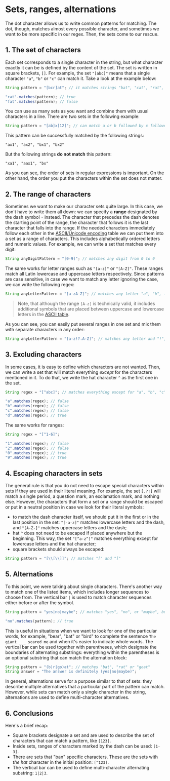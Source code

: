# Sets, ranges, alternations

The dot character allows us to write common patterns for matching. The dot, though, matches almost every possible character, and sometimes we want to be more specific in our regex. Then, the sets come to our rescue.

## 1. The set of characters

Each set corresponds to a single character in the string, but what character exactly it can be is defined by the content of the set. The set is written in square brackets, `[]`. For example, the set `"[abc]"` means that a single character `"a"`, `"b"` or `"c"` can match it. Take a look at the example below:

```java
String pattern = "[bcr]at"; // it matches strings "bat", "cat", "rat", but not "fat"

"rat".matches(pattern); // true
"fat".matches(pattern); // false
```

You can use as many sets as you want and combine them with usual characters in a line. There are two sets in the following 
example:

```java
String pattern = "[ab]x[12]"; // can match a or b followed by x followed by either 1 or 2
```

This pattern can be successfully matched by the following strings:

```
"ax1", "ax2", "bx1", "bx2"
```

But the following strings **do not match** this pattern:
```
"xa1", "aax1", "bx"
```

As you can see, the order of sets in regular expressions is important. On the other hand, the order you put the characters within the set does not matter. 

## 2. The range of characters

Sometimes we want to make our character sets quite large. In this case, we don't have to write them all down: we can specify a **range** designated by the dash symbol `-` instead. The character that precedes the dash denotes the starting point of the range, the character that follows it is the last character that falls into the range. If the needed characters immediately follow each other in the [ASCII/Unicode encoding](https://hyperskill.org/learn/step/7899) table we can put them into a set as a range of characters. This includes alphabetically ordered letters and numeric values. For example, we can write a set that matches every digit:

```java
String anyDigitPattern = "[0-9]"; // matches any digit from 0 to 9
```

The same works for letter ranges such as `"[a-z]"` or `"[A-Z]"`. These ranges match all Latin lowercase and uppercase letters respectively. Since patterns are case sensitive, in case we want to match any letter ignoring the case, we can write the following regex:

```java
String anyLetterPattern = "[a-zA-Z]"; // matches any letter "a", "b", ..., "A", "B", ...
```

> Note, that although the range `[A-z]` is technically valid, it includes additional symbols that are placed between uppercase and lowercase letters in the [ASCII table](https://hyperskill.org/learn/step/7899).

As you can see, you can easily put several ranges in one set and mix them with separate characters in any order:

```java
String anyLetterPattern = "[a-z!?.A-Z]"; // matches any letter and "!", "?", "."
```

## 3. Excluding characters

In some cases, it is easy to define which characters are not wanted. Then, we can write a set that will match everything *except* for the characters mentioned in it. To do that, we write the hat character `^` as the first one in the set.

```java
String regex = "[^abc]"; // matches everything except for "a", "b", "c"

"a".matches(regex); // false
"b".matches(regex); // false
"c".matches(regex); // false
"d".matches(regex); // true
```

The same works for ranges:

```java
String regex = "[^1-6]";

"1".matches(regex); // false
"2".matches(regex); // false
"0".matches(regex); // true
"9".matches(regex); // true
```

## 4. Escaping characters in sets

The general rule is that you do not need to escape special characters within sets if they are used in their literal meaning. For example, the set `[.?!]` will match a single period, a question mark, an exclamation mark, and nothing else. However, the characters that form a set or a range should be escaped or put in a neutral position in case we look for their literal symbols:

- to match the dash character itself, we should put it in the first or in the last position in the set: `"[-a-z]"` matches lowercase letters and the dash, and `"[A-Z-]"` matches uppercase letters and the dash;
- hat `^` does not need to be escaped if placed anywhere but the beginning. This way, the set `"[^a-z^]"` matches everything except for lowercase letters and the hat character;
- square brackets should always be escaped:

```java
String pattern = "[\\[\\]]"; // matches "[" and "]"
```

## 5. Alternations

To this point, we were talking about single characters. There's another way to match one of the listed items, which includes longer sequences to choose from. The vertical bar `|` is used to match character sequences either before or after the symbol.

```java
String pattern = "yes|no|maybe"; // matches "yes", "no", or "maybe", but not "y" or "e"

"no".matches(pattern); // true
```

This is useful in situations when we want to look for one of the particular words, for example, "bear", "bat" or "bird" to complete the sentence `The giant ___ scared me` and when it's easier to indicate whole words. The vertical bar can be used together with parentheses, which designate the boundaries of alternating substrings: everything within the parentheses is an optional substring that can match the alternation block:

```java
String pattern = "(b|r|go)at"; // matches "bat", "rat" or "goat"
String answer = "The answer is definitely (yes|no|maybe)";
```

In general, alternations serve for a purpose similar to that of sets: they describe multiple alternatives that a particular part of the pattern can match. However, while sets can match only a single character in the string, alternations are used to define multi-character alternatives. 

## 6. Conclusions

Here's a brief recap:

- Square brackets designate a set and are used to describe the set of characters that can match a pattern, like `[123]`.
- Inside sets, ranges of characters marked by the dash can be used: `[1-3]`.
- There are sets that "ban" specific characters. These are the sets with *the hat* character in the initial position: `[^123]`.
- The vertical bar can be used to define multi-character alternating substring: `1|2|3`.
